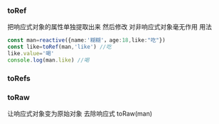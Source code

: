 ### toRef

把响应式对象的属性单独提取出来
然后修改
对非响应式对象毫无作用
用法

```ts
const man=reactive({name:'糊糊'，age:18,like:"吃"})
const like=toRef(man,'like') //吃
like.value='喝'
console.log(man.like) //喝
```

### toRefs

### toRaw

让响应式对象变为原始对象
去除响应式
toRaw(man)

